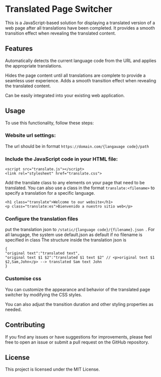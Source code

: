 # Translated Page Switcher
This is a JavaScript-based solution for displaying a translated version of a web page after all translations have been completed. It provides a smooth transition effect when revealing the translated content.

## Features
Automatically detects the current language code from the URL and applies the appropriate translations.

Hides the page content until all translations are complete to provide a seamless user experience.
Adds a smooth transition effect when revealing the translated content.

Can be easily integrated into your existing web application.

## Usage
To use this functionality, follow these steps:

### Website url settings:
The url should be in format ```https://domain.com/{langauage code}/path```

### Include the JavaScript code in your HTML file:

```
<script src="translate.js"></script>
<link rel="stylesheet" href="translate.css">
```

Add the translate class to any elements on your page that need to be translated. You can also use a class in the format ```translate:<filename>``` to specify a translation for a specific language.
```
<h1 class="translate">Welcome to our website</h1>
<p class="translate:es">Bienvenido a nuestro sitio web</p>
```

### Configure the translation files
put the translation json to ```/static/{language code}/{filename}.json ```.
For all lanugage, the system use default.json as default if no filename is specified in class
The structure inside the translation json is 
```
{
"original text":"translated text", 
"original text $1 $2":"translated $1 text $2" // <p>original text $1 $2,Sam,John</p> --> translated Sam text John
}
```
### Customise css
You can customize the appearance and behavior of the translated page switcher by modifying the CSS styles.

You can also adjust the transition duration and other styling properties as needed.

## Contributing
If you find any issues or have suggestions for improvements, please feel free to open an issue or submit a pull request on the GitHub repository.

## License
This project is licensed under the MIT License.
